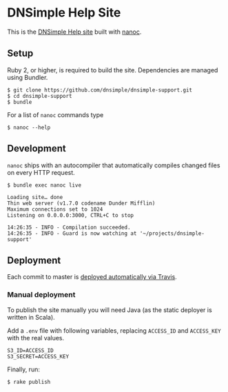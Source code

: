 # DNSimple Help Site

This is the [DNSimple Help site](https://support.dnsimple.com) built with [nanoc](http://nanoc.stoneship.org/).

## Setup

Ruby 2, or higher, is required to build the site. Dependencies are managed using Bundler.

    $ git clone https://github.com/dnsimple/dnsimple-support.git
    $ cd dnsimple-support
    $ bundle

For a list of `nanoc` commands type

    $ nanoc --help

## Development

`nanoc` ships with an autocompiler that automatically compiles changed files on every HTTP request.

    $ bundle exec nanoc live

    Loading site… done
    Thin web server (v1.7.0 codename Dunder Mifflin)
    Maximum connections set to 1024
    Listening on 0.0.0.0:3000, CTRL+C to stop

    14:26:35 - INFO - Compilation succeeded.
    14:26:35 - INFO - Guard is now watching at '~/projects/dnsimple-support'

## Deployment

Each commit to master is [deployed automatically via Travis](https://blog.dnsimple.com/2016/04/publish-static-via-travis-to-cloudfront/).

### Manual deployment

To publish the site manually you will need Java (as the static deployer is written in Scala).

Add a `.env` file with following variables, replacing `ACCESS_ID` and `ACCESS_KEY` with the real values.

    S3_ID=ACCESS_ID
    S3_SECRET=ACCESS_KEY

Finally, run:

    $ rake publish
